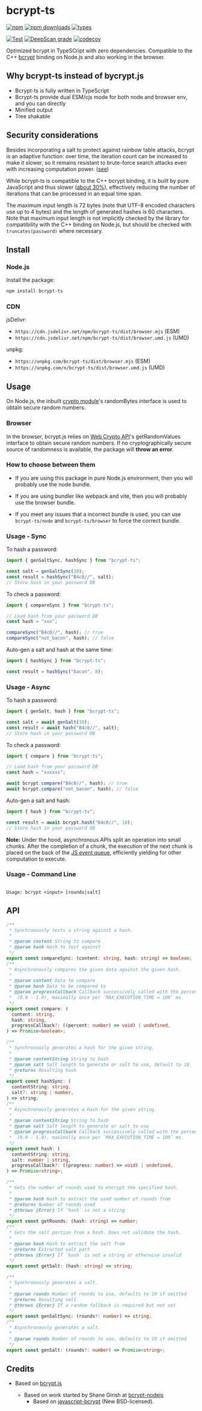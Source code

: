 # bcrypt-ts

[![npm](https://img.shields.io/npm/v/bcrypt-ts?color=%23ff00dd)](https://www.npmjs.com/package/bcrypt-ts)
[![npm downloads](https://img.shields.io/npm/dw/bcrypt-ts)](https://www.npmjs.com/package/bcrypt-ts)
[![types](https://img.shields.io/npm/types/bcrypt-ts)](https://mister-hope.github.io/bcrypt-ts/)

[![Test](https://github.com/Mister-Hope/bcrypt-ts/actions/workflows/test.yml/badge.svg)](https://github.com/Mister-Hope/bcrypt-ts/actions/workflows/test.yml)
[![DeepScan grade](https://deepscan.io/api/teams/15982/projects/28024/branches/898932/badge/grade.svg)](https://deepscan.io/dashboard#view=project&tid=15982&pid=28024&bid=898932) [![codecov](https://codecov.io/gh/Mister-Hope/bcrypt-ts/graph/badge.svg?token=oO5gZq2aHe)](https://codecov.io/gh/Mister-Hope/bcrypt-ts)

Optimized bcrypt in TypeSCript with zero dependencies. Compatible to the C++ [bcrypt](https://npmjs.org/package/bcrypt) binding on Node.js and also working in the browser.

## Why bcrypt-ts instead of bycrypt.js

- Bcrypt-ts is fully written in TypeScript
- Bcrypt-ts provide dual ESM/cjs mode for both node and browser env, and you can directly
- Minified output
- Tree shakable

## Security considerations

Besides incorporating a salt to protect against rainbow table attacks, bcrypt is an adaptive function: over time, the
iteration count can be increased to make it slower, so it remains resistant to brute-force search attacks even with
increasing computation power. ([see](http://en.wikipedia.org/wiki/Bcrypt))

While bcrypt-ts is compatible to the C++ bcrypt binding, it is built by pure JavaScript and thus slower ([about 30%](https://github.com/dcodeIO/bcrypt.js/wiki/Benchmark)), effectively reducing the number of iterations that can be processed in an equal time span.

The maximum input length is 72 bytes (note that UTF-8 encoded characters use up to 4 bytes) and the length of generated
hashes is 60 characters. Note that maximum input length is not implicitly checked by the library for compatibility with
the C++ binding on Node.js, but should be checked with `truncates(password)` where necessary.

## Install

### Node.js

Install the package:

```bash
npm install bcrypt-ts
```

### CDN

jsDelivr:

- `https://cdn.jsdelivr.net/npm/bcrypt-ts/dist/browser.mjs` (ESM)
- `https://cdn.jsdelivr.net/npm/bcrypt-ts/dist/browser.umd.js` (UMD)

unpkg:

- `https://unpkg.com/bcrypt-ts/dist/browser.mjs` (ESM)
- `https://unpkg.com/n/bcrypt-ts/dist/browser.umd.js` (UMD)

## Usage

On Node.js, the inbuilt [crypto module](http://nodejs.org/api/crypto.html)'s randomBytes interface is used to obtain secure random numbers.

### Browser

In the browser, bcrypt.js relies on [Web Crypto API](http://www.w3.org/TR/WebCryptoAPI)'s getRandomValues interface to obtain secure random numbers. If no cryptographically secure source of randomness is available, the package will **throw an error**.

### How to choose between them

- If you are using this package in pure Node.js environment, then you will probably use the node bundle.

- If you are using bundler like webpack and vite, then you will probably use the browser bundle.

- If you meet any issues that a incorrect bundle is used, you can use `bcrypt-ts/node` and `bcrypt-ts/browser` to force the correct bundle.

### Usage - Sync

To hash a password:

```ts
import { genSaltSync, hashSync } from "bcrypt-ts";

const salt = genSaltSync(10);
const result = hashSync("B4c0//", salt);
// Store hash in your password DB
```

To check a password:

```ts
import { compareSync } from "bcrypt-ts";

// Load hash from your password DB
const hash = "xxx";

compareSync("B4c0//", hash); // true
compareSync("not_bacon", hash); // false
```

Auto-gen a salt and hash at the same time:

```ts
import { hashSync } from "bcrypt-ts";

const result = hashSync("bacon", 8);
```

### Usage - Async

To hash a password:

```ts
import { genSalt, hash } from "bcrypt-ts";

const salt = await genSalt(10);
const result = await hash("B4c0//", salt);
// Store hash in your password DB
```

To check a password:

```ts
import { compare } from "bcrypt-ts";

// Load hash from your password DB
const hash = "xxxxxx";

await bcrypt.compare("B4c0//", hash); // true
await bcrypt.compare("not_bacon", hash); // false
```

Auto-gen a salt and hash:

```ts
import { hash } from "bcrypt-ts";

const result = await bcrypt.hash("B4c0//", 10);
// Store hash in your password DB
```

**Note:** Under the hood, asynchronous APIs split an operation into small chunks. After the completion of a chunk, the execution of the next chunk is placed on the back of the [JS event queue](https://developer.mozilla.org/en/docs/Web/JavaScript/EventLoop), efficiently yielding for other computation to execute.

### Usage - Command Line

```

Usage: bcrypt <input> [rounds|salt]

```

## API

```ts
/**
 * Synchronously tests a string against a hash.
 *
 * @param content String to compare
 * @param hash Hash to test against
 */
export const compareSync: (content: string, hash: string) => boolean;
/**
 * Asynchronously compares the given data against the given hash.
 *
 * @param content Data to compare
 * @param hash Data to be compared to
 * @param progressCallback Callback successively called with the percentage of rounds completed
 *  (0.0 - 1.0), maximally once per `MAX_EXECUTION_TIME = 100` ms.
 */
export const compare: (
  content: string,
  hash: string,
  progressCallback?: ((percent: number) => void) | undefined,
) => Promise<boolean>;

/**
 * Synchronously generates a hash for the given string.
 *
 * @param contentString String to hash
 * @param salt Salt length to generate or salt to use, default to 10
 * @returns Resulting hash
 */
export const hashSync: (
  contentString: string,
  salt?: string | number,
) => string;
/**
 * Asynchronously generates a hash for the given string.
 *
 * @param contentString String to hash
 * @param salt Salt length to generate or salt to use
 * @param progressCallback Callback successively called with the percentage of rounds completed
 *  (0.0 - 1.0), maximally once per `MAX_EXECUTION_TIME = 100` ms.
 */
export const hash: (
  contentString: string,
  salt: number | string,
  progressCallback?: ((progress: number) => void) | undefined,
) => Promise<string>;

/**
 * Gets the number of rounds used to encrypt the specified hash.
 *
 * @param hash Hash to extract the used number of rounds from
 * @returns Number of rounds used
 * @throws {Error} If `hash` is not a string
 */
export const getRounds: (hash: string) => number;
/**
 * Gets the salt portion from a hash. Does not validate the hash.
 *
 * @param hash Hash to extract the salt from
 * @returns Extracted salt part
 * @throws {Error} If `hash` is not a string or otherwise invalid
 */
export const getSalt: (hash: string) => string;

/**
 * Synchronously generates a salt.
 *
 * @param rounds Number of rounds to use, defaults to 10 if omitted
 * @returns Resulting salt
 * @throws {Error} If a random fallback is required but not set
 */
export const genSaltSync: (rounds?: number) => string;
/**
 * Asynchronously generates a salt.
 *
 * @param rounds Number of rounds to use, defaults to 10 if omitted
 */
export const genSalt: (rounds?: number) => Promise<string>;
```

## Credits

- Based on [bcrypt.js](https://github.com/dcodeIO/bcrypt.js)

  - Based on work started by Shane Girish at [bcrypt-nodejs](https://github.com/shaneGirish/bcrypt-nodejs)
    - Based on [javascript-bcrypt](http://code.google.com/p/javascript-bcrypt/) (New BSD-licensed).
